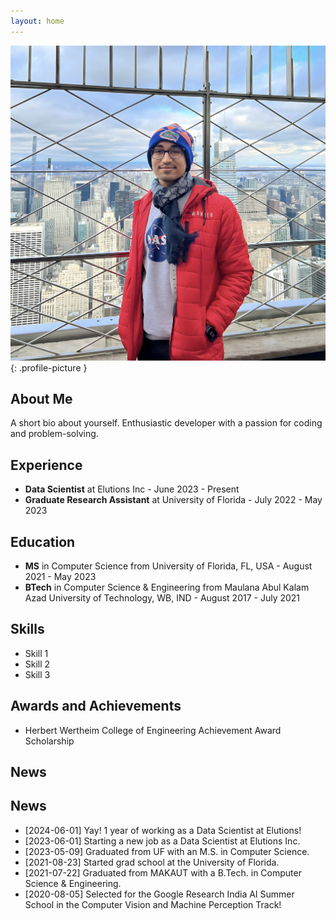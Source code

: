 ```yaml
---
layout: home
---
```


<link rel="stylesheet" href="/assets/css/styles.css">

![My Picture](profile.jpg){: .profile-picture }

## About Me

A short bio about yourself. Enthusiastic developer with a passion for coding and problem-solving.

## Experience

- **Data Scientist** at Elutions Inc - June 2023 - Present
- **Graduate Research Assistant** at University of Florida - July 2022 - May 2023
<!-- Add more experiences as needed -->

## Education

- **MS** in Computer Science from University of Florida, FL, USA - August 2021 - May 2023
- **BTech** in Computer Science & Engineering from Maulana Abul Kalam Azad University of Technology, WB, IND - August 2017 - July 2021
<!-- Add more education details as needed -->

## Skills

- Skill 1
- Skill 2
- Skill 3
<!-- Add more skills as needed -->

## Awards and Achievements

- Herbert Wertheim College of Engineering Achievement Award Scholarship
<!-- Add more awards as needed -->

## News

## News
- [2024-06-01] Yay! 1 year of working as a Data Scientist at Elutions!
- [2023-06-01] Starting a new job as a Data Scientist at Elutions Inc.
- [2023-05-09] Graduated from UF with an M.S. in Computer Science.
- [2021-08-23] Started grad school at the University of Florida.
- [2021-07-22] Graduated from MAKAUT with a B.Tech. in Computer Science & Engineering.
- [2020-08-05] Selected for the Google Research India AI Summer School in the Computer Vision and Machine Perception Track!
<!-- Add more news items as needed -->




